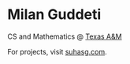 # Milan Guddeti

CS and Mathematics @ [Texas A&M](https://www.tamu.edu/)

For projects, visit [suhasg.com](https://www.suhasg.com/).
